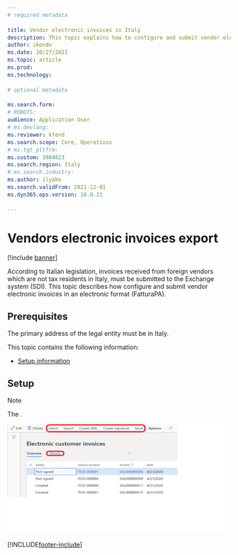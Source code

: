 ```yaml
---
# required metadata

title: Vendor electronic invoices in Italy
description: This topic explains how to configure and submit vendor electronic invoices in Italy.
author: ikondo
ms.date: 10/27/2021
ms.topic: article
ms.prod: 
ms.technology: 

# optional metadata

ms.search.form:  
# ROBOTS: 
audience: Application User
# ms.devlang: 
ms.reviewer: kfend
ms.search.scope: Core, Operations
# ms.tgt_pltfrm: 
ms.custom: 3984823
ms.search.region: Italy
# ms.search.industry: 
ms.author: ilyako
ms.search.validFrom: 2021-12-01
ms.dyn365.ops.version: 10.0.21

---
```


# Vendors electronic invoices export

[!include [banner](../includes/banner.md)]

According to Italian legislation, invoices received from foreign vendors which are not tax residents in Italy, must be submitted to the Exchange system (SDI).
This topic describes how configure and submit vendor electronic invoices in an electronic format (FatturaPA).

## Prerequisites

The primary address of the legal entity must be in Italy.



This topic contains the following information:

- [Setup information](#setup)

## <a id="setup"></a>Setup


> [!NOTE]
> The .

![Electronic customer invoices page.](media/emea-ita-electronic-invocies-electronic-customer-invoices.png)



[!INCLUDE[footer-include](../../includes/footer-banner.md)]

